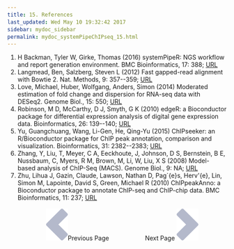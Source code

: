 ```yaml
---
title: 15. References
last_updated: Wed May 10 19:32:42 2017
sidebar: mydoc_sidebar
permalink: mydoc_systemPipeChIPseq_15.html
---
```

 
1. H Backman, Tyler W, Girke, Thomas (2016) systemPipeR: NGS workflow and report generation environment. BMC Bioinformatics, 17: 388; [URL](http://dx.doi.org/10.1186/s12859-016-1241-0)
2. Langmead, Ben, Salzberg, Steven L (2012) Fast gapped-read alignment with Bowtie 2. Nat. Methods, 9: 357--359; [URL](http://dx.doi.org/10.1038/nmeth.1923)
3. Love, Michael, Huber, Wolfgang, Anders, Simon (2014) Moderated estimation of fold change and dispersion for RNA-seq data with DESeq2. Genome Biol., 15: 550; [URL](http://genomebiology.com/2014/15/12/550)
4. Robinson, M D, McCarthy, D J, Smyth, G K (2010) edgeR: a Bioconductor package for differential expression analysis of digital gene expression data. Bioinformatics, 26: 139--140; [URL](http://dx.doi.org/10.1093/bioinformatics/btp616)
5. Yu, Guangchuang, Wang, Li-Gen, He, Qing-Yu (2015) ChIPseeker: an R/Bioconductor package for ChIP peak annotation, comparison and visualization. Bioinformatics, 31: 2382--2383; [URL](http://dx.doi.org/10.1093/bioinformatics/btv145)
6. Zhang, Y, Liu, T, Meyer, C A, Eeckhoute, J, Johnson, D S, Bernstein, B E, Nussbaum, C, Myers, R M, Brown, M, Li, W, Liu, X S (2008) Model-based analysis of ChIP-Seq (MACS). Genome Biol., 9: NA; [URL](http://dx.doi.org/10.1186/gb-2008-9-9-r137)
7. Zhu, Lihua J, Gazin, Claude, Lawson, Nathan D, Pag\`{e}s, Herv\'{e}, Lin, Simon M, Lapointe, David S, Green, Michael R (2010) ChIPpeakAnno: a Bioconductor package to annotate ChIP-seq and ChIP-chip data. BMC Bioinformatics, 11: 237; [URL](http://dx.doi.org/10.1186/1471-2105-11-237)
<br><br><center><a href="mydoc_systemPipeChIPseq_14.html"><img src="images/left_arrow.png" alt="Previous page."></a>Previous Page &nbsp; &nbsp; &nbsp; &nbsp; &nbsp; &nbsp; &nbsp; &nbsp; &nbsp; &nbsp; Next Page
<a href="mydoc_systemPipeChIPseq_01.html"><img src="images/right_arrow.png" alt="Next page."></a></center>

